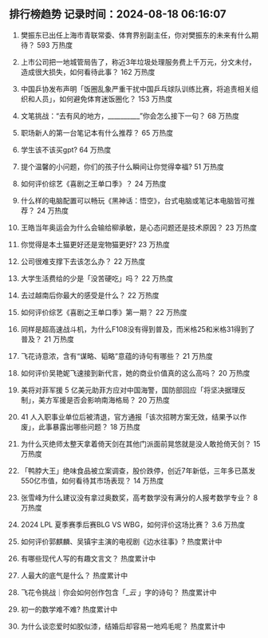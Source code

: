 
## 排行榜趋势 记录时间：2024-08-18 06:16:07
  
  1. 樊振东已出任上海市青联常委、体育界别副主任，你对樊振东的未来有什么期待？ 593 万热度
    
  2. 上市公司把一地城管局告了，称近3年垃圾处理服务费上千万元，分文未付，造成很大损失，如何看待此事？ 162 万热度
    
  3. 中国乒协发布声明「饭圈乱象严重干扰中国乒乓球队训练比赛，将追责相关组织和人员」，如何避免体育迷饭圈化？ 153 万热度
    
  4. 文笔挑战：“去有风的地方，__________”你会怎么接下一句？ 68 万热度
    
  5. 职场新人的第一台笔记本有什么推荐？ 65 万热度
    
  6. 学生该不该买gpt? 64 万热度
    
  7. 提个温馨的小问题，你们的孩子什么瞬间让你觉得幸福? 51 万热度
    
  8. 如何评价综艺《喜剧之王单口季》？ 24 万热度
    
  9. 什么样的电脑配置可以畅玩《黑神话：悟空》，台式电脑或笔记本电脑皆可推荐？ 24 万热度
    
  10. 王皓当年奥运会为什么会输给柳承敏，是心态问题还是技术原因？ 23 万热度
    
  11. 你觉得是本土猫更好还是宠物猫更好? 23 万热度
    
  12. 公司很难支撑下去该怎么办？ 22 万热度
    
  13. 大学生活费给的少是「没苦硬吃」吗？ 22 万热度
    
  14. 去过越南后你最大的感受是什么？ 22 万热度
    
  15. 如何评价综艺《喜剧之王单口季》第一期？ 22 万热度
    
  16. 同样是超高速战斗机，为什么F108没有得到普及，而米格25和米格31得到了普及？ 21 万热度
    
  17. 飞花诗意浓，含有“谋略、韬略”意蕴的诗句有哪些？ 21 万热度
    
  18. 如何评价吴艳妮飞速接到新代言，她的商业价值真的这么高吗？ 20 万热度
    
  19. 美将对菲军援 5 亿美元助菲方应对中国海警，国防部回应「将坚决据理反制」，美方军援是否会影响南海格局？ 20 万热度
    
  20. 41 人入职事业单位后被清退，官方通报「该次招聘方案无效，结果予以作废」，此事暴露出哪些问题？ 18 万热度
    
  21. 为什么灭绝师太整天拿着倚天剑在其他门派面前晃悠就是没人敢抢倚天剑？ 15 万热度
    
  22. 「鸭脖大王」绝味食品被立案调查，股价跌停，创近7年新低，三年多已蒸发550亿市值，如何看待其市场表现？ 14 万热度
    
  23. 张雪峰为什么建议没有拿过奥数奖，高考数学没有满分的人报考数学专业？ 8 万热度
    
  24. 2024 LPL 夏季赛季后赛BLG VS WBG，如何评价这场比赛？ 3.6 万热度
    
  25. 如何评价郭麒麟、吴镇宇主演的电视剧《边水往事》? 热度累计中
    
  26. 有哪些现代人写的有趣文言文？ 热度累计中
    
  27. 人最大的底气是什么？ 热度累计中
    
  28. 飞花令挑战｜你会如何创作包含「__云_ 」字的诗句？ 热度累计中
    
  29. 初一的数学难不难? 热度累计中
    
  30. 为什么谈恋爱时如胶似漆，结婚后却容易一地鸡毛呢？ 热度累计中
    